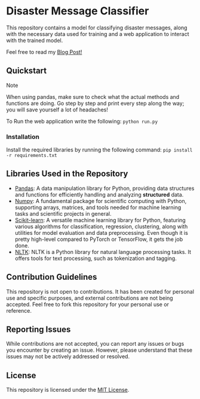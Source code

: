 # Disaster Message Classifier

This repository contains a model for classifying disaster messages, along with the necessary data used for training and a web application to interact with the trained model.

Feel free to read my [Blog Post!](https://medium.com/@alnassarnasser/disaster-message-classifier-1234567890)

## Quickstart

> [!NOTE]
> When using pandas, make sure to check what the actual methods and functions are doing. Go step by step and print every step along the way; you will save yourself a lot of headaches!
> 
> To Run the web application write the following: `python run.py`

### Installation

Install the required libraries by running the following command:
`pip install -r requirements.txt`

## Libraries Used in the Repository

- [Pandas](https://pandas.pydata.org/): A data manipulation library for Python, providing data structures and functions for efficiently handling and analyzing **structured** data.
- [Numpy](https://numpy.org/): A fundamental package for scientific computing with Python, supporting arrays, matrices, and tools needed for machine learning tasks and scientific projects in general.
- [Scikit-learn](https://scikit-learn.org/): A versatile machine learning library for Python, featuring various algorithms for classification, regression, clustering, along with utilities for model evaluation and data preprocessing. Even though it is pretty high-level compared to PyTorch or TensorFlow, it gets the job done.
- [NLTK](https://www.nltk.org/): NLTK is a Python library for natural language processing tasks. It offers tools for text processing, such as tokenization and tagging.

## Contribution Guidelines

This repository is not open to contributions. It has been created for personal use and specific purposes, and external contributions are not being accepted. Feel free to fork this repository for your personal use or reference.

## Reporting Issues

While contributions are not accepted, you can report any issues or bugs you encounter by creating an issue. However, please understand that these issues may not be actively addressed or resolved.

## License

This repository is licensed under the [MIT License](https://opensource.org/licenses/MIT).


